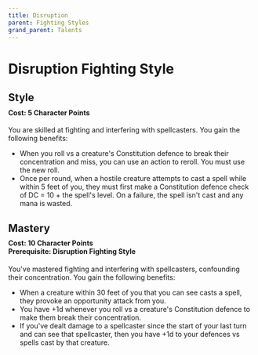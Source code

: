 ```yaml
---
title: Disruption
parent: Fighting Styles
grand_parent: Talents
---
```


# Disruption Fighting Style

## Style

<div style="margin-top:-10px;"></div>

#### **Cost:** 5 Character Points
You are skilled at fighting and interfering with spellcasters. You gain the following benefits:
* When you roll vs a creature's Constitution defence to break their concentration and miss, you can use an action to reroll. You must use the new roll.
* Once per round, when a hostile creature attempts to cast a spell while within 5 feet of you, they must first make a Constitution defence check of DC = 10 + the spell's level. On a failure, the spell isn't cast and any mana is wasted.

## Mastery

<div style="margin-top:-10px;"></div>

#### **Cost:** 10 Character Points<br>**Prerequisite:** Disruption Fighting Style
You've mastered fighting and interfering with spellcasters, confounding their concentration. You gain the following benefits:
* When a creature within 30 feet of you that you can see casts a spell, they provoke an opportunity attack from you.
* You have +1d whenever you roll vs a creature's Constitution defence to make them break their concentration.
* If you've dealt damage to a spellcaster since the start of your last turn and can see that spellcaster, then you have +1d to your defences vs spells cast by that creature.
